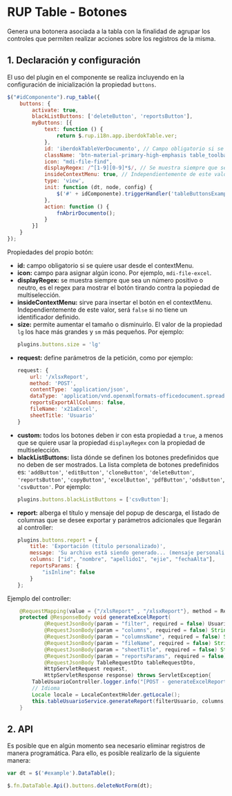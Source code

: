 # RUP Table - Botones

Genera una botonera asociada a la tabla con la finalidad de agrupar los controles que permiten realizar acciones sobre los registros de la misma.

## 1. Declaración y configuración

El uso del plugin en el componente se realiza incluyendo en la configuración de inicialización la propiedad `buttons`.

```js
$("#idComponente").rup_table({
	buttons: {
		activate: true,
		blackListButtons: ['deleteButton', 'reportsButton'],
		myButtons: [{
			text: function () {
				return $.rup.i18n.app.iberdokTable.ver;
			},
			id: 'iberdokTableVerDocumento', // Campo obligatorio si se quiere usar desde el contextMenu
			className: 'btn-material-primary-high-emphasis table_toolbar_btnView',
			icon: "mdi-file-find",
			displayRegex: /^[1-9][0-9]*$/, // Se muestra siempre que sea un numero mayor a 0
			insideContextMenu: true, // Independientemente de este valor, sera 'false' si no tiene un id definido
			type: 'view',
			init: function (dt, node, config) {
				$('#' + idComponente).triggerHandler('tableButtonsExampleInit');
			},
			action: function () {
				fnAbrirDocumento();
			}
		}]
	}
});
```

Propiedades del propio botón:
* __id:__ campo obligatorio si se quiere usar desde el contextMenu.
* __icon:__ campo para asignar algún icono. Por ejemplo, `mdi-file-excel`.
* __displayRegex:__ se muestra siempre que sea un número positivo o neutro, es el regex para mostrar el botón tirando contra la popiedad de multiselección.
* __insideContextMenu:__ sirve para insertar el botón en el contextMenu. Independientemente de este valor, será `false` si no tiene un identificador definido.
* __size:__ permite aumentar el tamaño o disminuirlo. El valor de la propiedad `lg` los hace más grandes y `sm` más pequeños. Por ejemplo:
	``` js
	plugins.buttons.size = 'lg'
	```
* __request:__ define parámetros de la petición, como por ejemplo:
	``` js
	request: {
		url: '/xlsxReport',
		method: 'POST',
		contentType: 'application/json',
		dataType: 'application/vnd.openxmlformats-officedocument.spreadsheetml.sheet',
		reportsExportAllColumns: false,
		fileName: 'x21aExcel',
		sheetTitle: 'Usuario'
	}
	```
* __custom:__ todos los botones deben ir con esta propiedad a `true`, a menos que se quiere usar la propiedad `displayRegex` con la propiedad de multiselección.
* __blackListButtons:__ lista dónde se definen los botones predefinidos que no deben de ser mostrados. La lista completa de botones predefinidos es: `'addButton'`, `'editButton'`, `'cloneButton'`, `'deleteButton'`, `'reportsButton'`, `'copyButton'`, `'excelButton'`, `'pdfButton'`, `'odsButton'`, `'csvButton'`. Por ejemplo:
	``` js
	plugins.buttons.blackListButtons = ['csvButton'];
	```
* __report:__ alberga el título y mensaje del popup de descarga, el listado de columnas que se desee exportar y parámetros adicionales que llegarán al controller:
	``` js
	plugins.buttons.report = {
		title: 'Exportación (título personalizado)',
		message: 'Su archivo está siendo generado... (mensaje personalizado)',
		columns: ["id", "nombre", "apellido1", "ejie", "fechaAlta"],
		reportsParams: {
			"isInline": false
		}
	};
	```
Ejemplo del controller:
``` java
	@RequestMapping(value = {"/xlsReport" , "/xlsxReport"}, method = RequestMethod.POST, produces = MediaType.APPLICATION_OCTET_STREAM_VALUE)
	protected @ResponseBody void generateExcelReport(
			@RequestJsonBody(param = "filter", required = false) Usuario filterUsuario, 
			@RequestJsonBody(param = "columns", required = false) String[] columns, 
			@RequestJsonBody(param = "columnsName", required = false) String[] columnsName, 
			@RequestJsonBody(param = "fileName", required = false) String fileName, 
			@RequestJsonBody(param = "sheetTitle", required = false) String sheetTitle,
			@RequestJsonBody(param = "reportsParams", required = false) ArrayList<?> reportsParams,
			@RequestJsonBody TableRequestDto tableRequestDto,
			HttpServletRequest request,
			HttpServletResponse response) throws ServletException{
		TableUsuarioController.logger.info("[POST - generateExcelReport] : Devuelve un fichero excel");
		// Idioma
        Locale locale = LocaleContextHolder.getLocale();
		this.tableUsuarioService.generateReport(filterUsuario, columns, columnsName, fileName, sheetTitle, reportsParams, tableRequestDto, locale, request, response);
    }
```

## 2. API

Es posible que en algún momento sea necesario eliminar registros de manera programática. Para ello, es posible realizarlo de la siguiente manera:
```js
var dt = $('#example').DataTable();

$.fn.DataTable.Api().buttons.deleteNotForm(dt);
```
